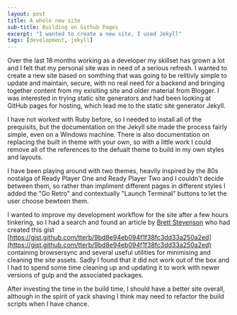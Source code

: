 ```yaml
---
layout: post
title: A whole new site
sub-title: Building on Github Pages
excerpt: "I wanted to create a new site, I used Jekyll"
tags: [development, jekyll]
---
```

Over the last 18 months working as a developer my skillset has grown a lot and I felt that my personal site was in need of a serious refresh. I wanted to create a new site based on somthing that was going to be relitivly simple to update and maintain, secure, with no real need for a backend and bringing together content from my exisiting site and older material from Blogger. I was interested in trying static site generators and had been looking at GitHub pages for hosting, which lead me to the static site generator Jekyll.

I have not worked  with Ruby before, so I needed to install all of the prequisits, but the documentation on the Jekyll site made the process fairly simple, even on a Windows machine. There is also documentation on replacing the built in theme with your own, so with a little work I could remove all of the references to the defualt theme to build in my own styles and layouts.

I have been playing around with two themes, heavily inspired by the 80s nostalga of Ready Player One and Ready Player Two and I couldn't decide between them, so rather than impliment different pages in different styles I added the "Go Retro" and contextually "Launch Terminal" buttons to let the user choose bewteen them.

I wanted to improve my development workflow for the site after a few hours tinkering, so I had a search and found an article by [Brett Stevenson](https://brettstevenson.io/) who had created this gist [https://gist.github.com/tterb/9bd8e94eb094f1f38fc3dd33a250a2ed](https://gist.github.com/tterb/9bd8e94eb094f1f38fc3dd33a250a2ed) containing browsersync and several useful utilities for minimising and cleaning the site assets. Sadly I found that it did not work out of the box and I had to spend some time cleaning up and updating it to work with newer versions of gulp and the associated packages.

After investing the time in the build time, I should have a better site overall, although in the spirit of yack shaving I think may need to refactor the build scripts when I have chance.
